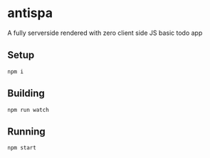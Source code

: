 # antispa

A fully serverside rendered with zero client side JS basic todo app

## Setup

```
npm i
```

## Building

```
npm run watch
```

## Running

```
npm start
```
